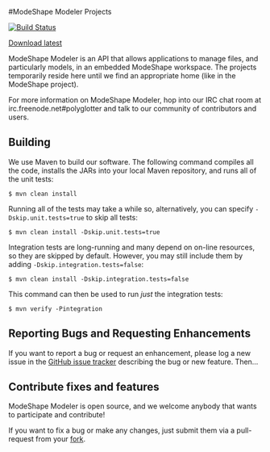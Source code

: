 #ModeShape Modeler Projects

[![Build Status](https://drone.io/github.com/Polyglotter/modeshape-modeler/status.png)](https://drone.io/github.com/Polyglotter/modeshape-modeler/latest) 

[Download latest](https://drone.io/github.com/Polyglotter/modeshape-modeler/files)

ModeShape Modeler is an API that allows applications to manage files, and particularly models, in an embedded ModeShape workspace. The projects temporarily reside here until we find an appropriate home (like in the ModeShape project).

For more information on ModeShape Modeler, hop into our IRC chat room at irc.freenode.net#polyglotter and talk to our community of contributors and users.

## Building

We use Maven to build our software. The following command compiles all the code, installs the JARs into your local Maven repository, and runs all of the unit tests:

	$ mvn clean install

Running all of the tests may take a while so, alternatively, you can specify `-Dskip.unit.tests=true` to skip all tests:

    $ mvn clean install -Dskip.unit.tests=true
    
Integration tests are long-running and many depend on on-line resources, so they are skipped by default. However, you may still include them by adding `-Dskip.integration.tests=false`:

    $ mvn clean install -Dskip.integration.tests=false
	
This command can then be used to run *just* the integration tests:

	$ mvn verify -Pintegration
  
## Reporting Bugs and Requesting Enhancements

If you want to report a bug or request an enhancement, please log a new issue in the [GitHub issue tracker](https://github.com/Polyglotter/modeshape-modeler/issues/new) describing the bug or new feature. Then…

## Contribute fixes and features

ModeShape Modeler is open source, and we welcome anybody that wants to participate and contribute!

If you want to fix a bug or make any changes, just submit them via a pull-request from your [fork](https://github.com/Polyglotter/modeshape-modeler/fork).

